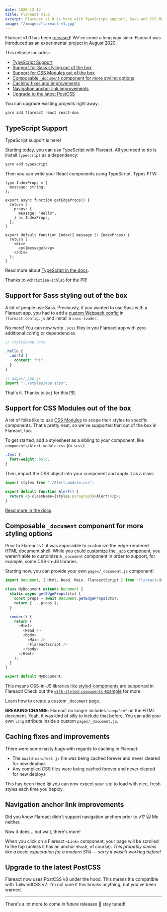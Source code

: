 ```yaml
---
date: 2020-12-12
title: Flareact v1.0
excerpt: Flareact v1.0 is here with TypeScript support, Sass and CSS Modules support out-of-the-box, caching improvements, and more.
image: "/images/flareact-v1.jpg"
---
```


Flareact v1.0 has been [released](https://github.com/flareact/flareact/releases/tag/v1.0.0)! We've come a long way since Flareact was introduced as an experimental project in August 2020.

This release includes:

- [TypeScript Support](#typescript-support)
- [Support for Sass styling out of the box](#support-for-sass-styling-out-of-the-box)
- [Support for CSS Modules out of the box](#support-for-css-modules-out-of-the-box)
- [Composable `_document` component for more styling options](#composable-code-_document-code-component-for-more-styling-options)
- [Caching fixes and improvements](#caching-fixes-and-improvements)
- [Navigation anchor link improvements](#navigation-anchor-link-improvements)
- [Upgrade to the latest PostCSS](#upgrade-to-the-latest-postcss)

You can upgrade existing projects right away:

```bash
yarn add flareact react react-dom
```

## TypeScript Support

TypeScript support is here!

Starting today, you can use TypeScript with Flareact. All you need to do is install `typescript` as a dependency:

```bash
yarn add typescript
```

Then you can write your React components using TypeScript. Types FTW:

```tsx
type IndexProps = {
  message: string;
};

export async function getEdgeProps() {
  return {
    props: {
      message: "Hello",
    } as IndexProps,
  };
}

export default function Index({ message }: IndexProps) {
  return (
    <div>
      <p>{message}</p>
    </div>
  );
}
```

Read more about [TypeScript in the docs](/docs/typescript).

Thanks to `@christian-schlab` for the [PR](christian-schab)!

## Support for Sass styling out of the box

A lot of people use Sass. Previously, if you wanted to use Sass with a Flareact app, you had to add a [custom Webpack config](/docs/custom-webpack-config) in `flareact.config.js` and install a `sass-loader`.

No more! You can now write `.scss` files in you Flareact app with zero additional config or dependencies.

```scss
// styles/app.scss

.hello {
  .world {
    content: "hi";
  }
}
```

```js
// pages/_app.js
import "../styles/app.scss";
```

That's it. Thanks to `@cj` for this [PR](https://github.com/flareact/flareact/pull/63).

## Support for CSS Modules out of the box

A lot of folks like to use [CSS Modules](https://github.com/css-modules/css-modules) to scope their styles to specific components. That's pretty neat, so we've supported that out of the box in Flareact, too.

To get started, add a stylesheet as a sibling to your component, like `components/Alert.module.css` (or `scss`):

```css
.text {
  font-weight: bold;
}
```

Then, import the CSS object into your component and apply it as a class:

```js
import styles from "./Alert.module.css";

export default function Alert() {
  return <p className={styles.paragraph}>Alert!</p>;
}
```

[Read more in the docs](/docs/built-in-css-support).

## Composable `_document` component for more styling options

Prior to Flareact v1, it was impossible to customize the edge-rendered HTML document shell. While you could [customize the `_app` component](/docs/custom-app-page), you weren't able to customize a `_document` component in order to support, for example, some CSS-in-JS libraries.

Starting now, you can provide your own `pages/_document.js` component!

```js
import Document, { Html, Head, Main, FlareactScript } from "flareact/document";

class MyDocument extends Document {
  static async getEdgeProps(ctx) {
    const props = await Document.getEdgeProps(ctx);
    return { ...props };
  }

  render() {
    return (
      <Html>
        <Head />
        <body>
          <Main />
          <FlareactScript />
        </body>
      </Html>
    );
  }
}

export default MyDocument;
```

This means CSS-in-JS libraries like [styled-components](https://styled-components.com/) are supported in Flareact! Check out the [`with-styled-components` example](https://github.com/flareact/flareact/tree/canary/examples/with-styled-components) for more.

[Learn how to create a custom `_document` page](/docs/custom-document-page).

**BREAKING CHANGE**: Flareact no longer includes `lang="en"` on the HTML document. Yeah, it was kind of silly to include that before. You can add your own `lang` attribute inside a custom `pages/_document.js`.

## Caching fixes and improvements

There were some nasty bugs with regards to caching in Flareact:

- The `build-manifest.js` file was being cached forever and never cleared for new deploys
- Any compiled CSS files were being cached forever and never cleared for new deploys

This has been fixed 😍 you can now expect your site to load with nice, fresh styles each time you deploy.

## Navigation anchor link improvements

Did you know Flareact didn't support navigation anchors prior to v1? 🙀 Me neither.

Now it does... but wait, there's more!

When you click on a Flareact `<Link>` component, your page will be scrolled to the top (unless it has an anchor `#hash`, of course). _This probably seems like a basic expectation for a modern SPA — sorry it wasn't working before!_

## Upgrade to the latest PostCSS

Flareact now uses PostCSS v8 under the hood. This means it's compatible with TailwindCSS v2. I'm not sure if this breaks anything, but you've been warned.

---

There's a lot more to come in future releases 🤠 stay tuned!
